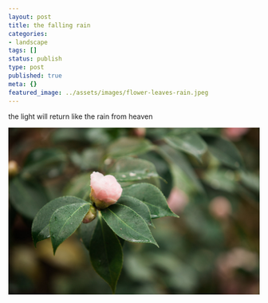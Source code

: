 ```yaml
---
layout: post
title: the falling rain
categories:
- landscape
tags: []
status: publish
type: post
published: true
meta: {}
featured_image: ../assets/images/flower-leaves-rain.jpeg
---
```

the light will return
like the rain from heaven


![blossoms in the rain](/assets/images/flower-leaves-rain.jpeg)
  
